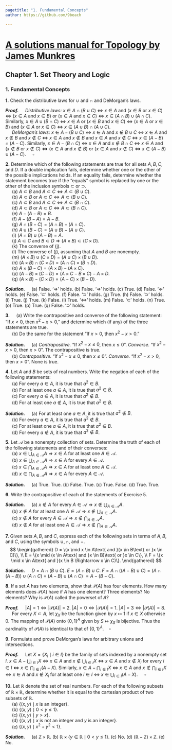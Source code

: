 ```yaml
---
pagetitle: "1. Fundamental Concepts"
author: https://github.com/9beach

---
```


# [A solutions manual for Topology by James Munkres](README.md)
## Chapter 1. Set Theory and Logic
### 1. Fundamental Concepts

**1\.** Check the distributive laws for $\cup$ and $\cap$ and DeMorgan’s laws.

**_Proof._**&nbsp;$\quad$_Distributive laws:_ $x\in A\cap(B\cup C)$
$\Leftrightarrow$ $x\in A$ and ($x\in B$ or $x\in C$)
$\Leftrightarrow$ ($x\in A$ and $x\in B$) or ($x\in A$ and $x\in C$)
$\Leftrightarrow$ $x\in (A\cap B)\cup (A\cap C)$. Similarly,
$x\in A\cup(B\cap C)$ $\Leftrightarrow$ $x\in A$ or ($x\in B$ and $x\in C$)
$\Leftrightarrow$ ($x\in A$ or $x\in B$) and ($x\in A$ or $x\in C$)
$\Leftrightarrow$ $x\in(A\cup B)\cap(A\cup C)$.
\
&nbsp;$\quad$_DeMorgan’s laws:_ $x\in A-(B\cup C)$ $\Leftrightarrow$ $x\in A$
and $x\notin B\cup C$
$\Leftrightarrow$ $x\in A$ and $x\notin B$ and $x\notin C$
$\Leftrightarrow$ $x\in A$ and $x\notin B$ and $x\in A$ and $x\notin C$
$\Leftrightarrow$ $x\in (A-B)\cap(A-C)$.
Similarly, $x\in A-(B\cap C)$ $\Leftrightarrow$ $x\in A$ and $x\notin B\cap C$
$\Leftrightarrow$ $x\in A$ and ($x\notin B$ or $x\notin C$)
$\Leftrightarrow$ ($x\in A$ and $x\notin B$) or ($x\in A$ and $x\notin C$)
$\Leftrightarrow$ $x\in (A-B)\cup(A-C)$.
$\quad\square$

**2\.** Determine which of the following statements are true for all sets
$A, B, C$, and $D$. If a double implication fails, determine whether one or
the other of the possible implications holds. If an equality fails, determine
whether the statement becomes true if the “equals” symbol is replaced by one
or the other of the inclusion symbols $\subset$ or $\supset$.
\
&nbsp;$\quad$(a) $A\subset B$ and $A\subset C\Leftrightarrow A\subset
(B\cup C)$.
\
&nbsp;$\quad$(b) $A\subset B$ or $A\subset C\Leftrightarrow A\subset
(B\cup C)$.
\
&nbsp;$\quad$(c\) $A\subset B$ and $A\subset C\Leftrightarrow A\subset
(B\cap C)$.
\
&nbsp;$\quad$(d) $A\subset B$ or $A\subset C\Leftrightarrow A\subset
(B\cap C)$.
\
&nbsp;$\quad$(e) $A-(A-B)=B$.
\
&nbsp;$\quad$(f) $A-(B-A)=A-B$.
\
&nbsp;$\quad$(g) $A\cap (B-C)=(A\cap B)-(A\cap C)$.
\
&nbsp;$\quad$(h) $A\cup (B-C)=(A\cup B)-(A\cup C)$.
\
&nbsp;$\quad$(i) $(A\cap B)\cup (A-B)=A$.
\
&nbsp;$\quad$(j) $A\subset C$ and $B\subset D\Rightarrow (A\times B)\subset
(C\times D)$.
\
&nbsp;$\quad$(k) The converse of (j).
\
&nbsp;$\quad$(l) The converse of (j), assuming that $A$ and $B$ are nonempty.
\
&nbsp;$\quad$(m) $(A\times B)\cup (C\times D)=(A\cup C)\times (B\cup D)$.
\
&nbsp;$\quad$(n) $(A\times B)\cap (C\times D)=(A\cap C)\times (B\cap D)$.
\
&nbsp;$\quad$(o) $A\times (B-C)=(A\times B)-(A\times C)$.
\
&nbsp;$\quad$(p\) $(A-B)\times (C-D)=(A\times C-B\times C)-A\times D$.
\
&nbsp;$\quad$(q) $(A\times B)-(C\times D)=(A-C)\times (B-D)$.

**_Solution._**&nbsp;$\quad$(a) False. ‘$\Rightarrow$’ holds. (b) False.
‘$\Rightarrow$’ holds. (c\) True.
(d) False. ‘$\Leftarrow$’ holds. (e) False. ‘$\subset$’ holds.
(f) False. ‘$\supset$’ holds. (g) True. (h) False. ‘$\supset$’ holds.
(i) True. (j) True. (k) False. (l) True. ‘$\Leftrightarrow$’ holds.
(m) False. ‘$\subset$’ holds. (n) True. (o) True. (p\) True. (q) False.
‘$\supset$’ holds.

**3\.**&nbsp;$\quad$(a) Write the contrapositive and converse of the following
statement: “If $x < 0$, then $x^2 - x > 0$,” and determine which (if any) of
the three statements are true.
\
&nbsp;$\quad$(b) Do the same for the statement “If $x >0$, then $x^2 -x >0$.”

**_Solution._**&nbsp;$\quad$(a) _Contrapositive._
“If $x^2 - x\le 0$, then $x\le 0$”. _Converse._ “If $x^2 -x >0$, then $x >0$”.
The contrapositive is true.
\
&nbsp;$\quad$(b) _Contrapositive._ “If $x^2 -x\le 0$, then $x\le 0$”.
_Converse._ “If $x^2 -x >0$, then $x >0$”. None is true.

**4\.** Let $A$ and $B$ be sets of real numbers. Write the negation of each of
the following statements:
\
&nbsp;$\quad$(a) For every $a \in A$, it is true that $a^2 \in B$.
\
&nbsp;$\quad$(b) For at least one $a \in A$, it is true that $a^2 \in B$.
\
&nbsp;$\quad$(c\) For every $a \in A$, it is true that $a^2 \notin B$.
\
&nbsp;$\quad$(d) For at least one $a \notin A$, it is true that $a^2 \in B$.

**_Solution._**&nbsp;$\quad$(a) For at least one $a \in A$, it is true that
$a^2 \notin B$.
\
&nbsp;$\quad$(b\) For every $a \in A$, it is true that $a^2 \notin B$.
\
&nbsp;$\quad$(c\) For at least one $a \in A$, it is true that $a^2 \in B$.
\
&nbsp;$\quad$(d) For every $a \notin A$, it is true that $a^2 \notin B$.

**5\.** Let $\mathcal{A}$ be a nonempty collection of sets. Determine the
truth of each of the following statements and of their converses:
\
&nbsp;$\quad$(a) $x\in \bigcup_{A\in \mathcal{A}}A\Rightarrow x\in A$ for at
least one $A\in \mathcal{A}$.
\
&nbsp;$\quad$(b) $x\in \bigcup_{A\in \mathcal{A}}A\Rightarrow x\in A$ for
every $A\in \mathcal{A}$.
\
&nbsp;$\quad$(c\) $x\in \bigcap_{A\in \mathcal{A}}A\Rightarrow x\in A$ for
at least one $A\in \mathcal{A}$.
\
&nbsp;$\quad$(d) $x\in \bigcap_{A\in \mathcal{A}}A\Rightarrow x\in A$ for
every $A\in \mathcal{A}$.

**_Solution._**&nbsp;$\quad$(a) True. True. (b) False. True. (c\) True. False.
(d) True. True.

**6\.** Write the contrapositive of each of the statements of Exercise 5.

**_Solution._**&nbsp;$\quad$(a) $x\notin A$ for every $A\in \mathcal{A}
\Rightarrow x\notin \bigcup_{A\in \mathcal{A}}A$.
\
&nbsp;$\quad$(b) $x\notin A$ for at least one $A\in \mathcal{A}
\Rightarrow x\notin \bigcup_{A\in \mathcal{A}}A$.
\
&nbsp;$\quad$(c\) $x\notin A$ for every $A\in \mathcal{A}
\Rightarrow x\notin \bigcap_{A\in \mathcal{A}}A$.
\
&nbsp;$\quad$(d) $x\notin A$ for at least one $A\in \mathcal{A}
\Rightarrow x\notin \bigcap_{A\in \mathcal{A}}A$.

**7\.** Given sets $A, B$, and $C$, express each of the following sets in
terms of $A, B$, and $C$, using the symbols $\cup, \cap$, and $-$.
$$
\begin{gathered}
D = \{x \mid x \in A\text{ and }(x \in B\text{ or }x \in C)\}, \\
E = \{x \mid (x \in A\text{ and }x \in B)\text{ or }x \in C\}, \\
F = \{x \mid x \in A\text{ and }(x \in B \Rightarrow x \in C)\}.
\end{gathered}
$$

**_Solution._**&nbsp;$\quad$$D=A\cap(B\cup C)$. $E=(A\cap B)\cup C$.
$F=A\cap((A-B)\cup C)=(A\cap(A-B))\cup(A\cap C)$ $=$ $(A-B)\cup(A\cap C)$
$=A-(B-C)$.

**8\.** If a set $A$ has two elements, show that $\mathcal{P}(A)$ has four
elements. How many elements does $\mathcal{P}(A)$ have if $A$ has one element?
Three elements? No elements? Why is $\mathcal{P}(A)$ called the powerset of
$A$?

**_Proof._**&nbsp;$\quad$$|A|=1\Leftrightarrow |\mathcal{P}(A)|=2$.
$|A|=0\Leftrightarrow |\mathcal{P}(A)|=1$.
$|A|=3\Leftrightarrow |\mathcal{P}(A)|=8$.
\
&nbsp;$\quad$For every $X\subset A$, let $\chi_X$ be the function
given by $x\mapsto 1$ if $x\in X$
otherwise $0$. The mapping of $\mathcal{P}(A)$ onto $\{0,1\}^A$ given by
$S\mapsto \chi_S$ is bijective. Thus the cardinality of $\mathcal{P}(A)$
is identical to that of $\{0,1\}^A$.$\quad\square$

**9\.** Formulate and prove DeMorgan’s laws for arbitrary unions and
intersections.

**_Proof._**&nbsp;$\quad$Let $X=\{X_i\mid i\in I\}$ be the family of
sets indexed by a nonempty set $I$.
$x\in A-\bigcup_{i\in I} X$ $\Leftrightarrow$ $x\in A$ and $x\notin
\bigcup_{i\in I} X$ $\Leftrightarrow$ $x\in A$ and $x\notin X_i$
for every $i\in I$ $\Leftrightarrow$ $x\in \bigcap_{i\in I}(A-X)$.
Similarly, $x\in A-\bigcap_{i\in I} X$ $\Leftrightarrow$ $x\in A$ and $x\notin
\bigcap_{i\in I} X$ $\Leftrightarrow$ $x\in A$ and $x\notin X_i$ for at least one
$i\in I$ $\Leftrightarrow$ $x\in \bigcup_{i\in I}(A-X)$.
$\quad\square$

**10\.** Let $\mathbb{R}$ denote the set of real numbers. For each of the
following subsets of $\mathbb{R}\times \mathbb{R}$, determine whether it is
equal to the cartesian product of two subsets of $\mathbb{R}$.
\
&nbsp;$\quad$(a) $\{(x, y) \mid x\text{ is an integer}\}$.
\
&nbsp;$\quad$(b) $\{(x,y)\mid 0<y\le 1\}$.
\
&nbsp;$\quad$(c\) $\{(x,y)\mid y>x\}$.
\
&nbsp;$\quad$(d) $\{(x, y)\mid x \text{ is not an integer and } y \text{ is
an integer}\}$.
\
&nbsp;$\quad$(e) $\{(x,y)\mid x^2+y^2<1\}$.

**_Solution._**&nbsp;$\quad$(a) $\mathbb{Z}\times\mathbb{R}$.
(b) $\mathbb{R}\times\{y\in\mathbb{R}\mid 0<y\le 1\}$.
(c\) No. (d) $(\mathbb{R}-\mathbb{Z})\times\mathbb{Z}$. (e) No.
